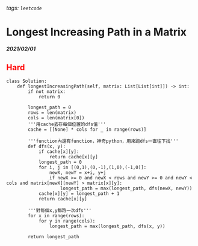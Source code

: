 ###### tags: `leetcode`
<style>
.orange {
  color: #FFA600;
}
.green{
  color: #00FF00;
}
.red{
  color: #FF0000;
}
</style>

# Longest Increasing Path in a Matrix
***2021/02/01***
## <span class="red">Hard</span>
```python=
class Solution:
    def longestIncreasingPath(self, matrix: List[List[int]]) -> int:
        if not matrix:
            return 0
        
        longest_path = 0
        rows = len(matrix)
        cols = len(matrix[0])
        '''用cache去存每個位置的dfs值'''
        cache = [[None] * cols for _ in range(rows)]
        
        '''function內還有function，神奇python，用來跑dfs一直往下找'''
        def dfs(x, y):
            if cache[x][y]:
                return cache[x][y]
            longest_path = 0
            for i, j in [(0,1),(0,-1),(1,0),(-1,0)]:
                newX, newY = x+i, y+j
                if newX >= 0 and newX < rows and newY >= 0 and newY < cols and matrix[newX][newY] > matrix[x][y]:
                    longest_path = max(longest_path, dfs(newX, newY))
            cache[x][y] = longest_path + 1
            return cache[x][y]
        
        '''對每個x,y都跑一次dfs'''
        for x in range(rows):
            for y in range(cols):
                longest_path = max(longest_path, dfs(x, y))
        
        return longest_path
                
```